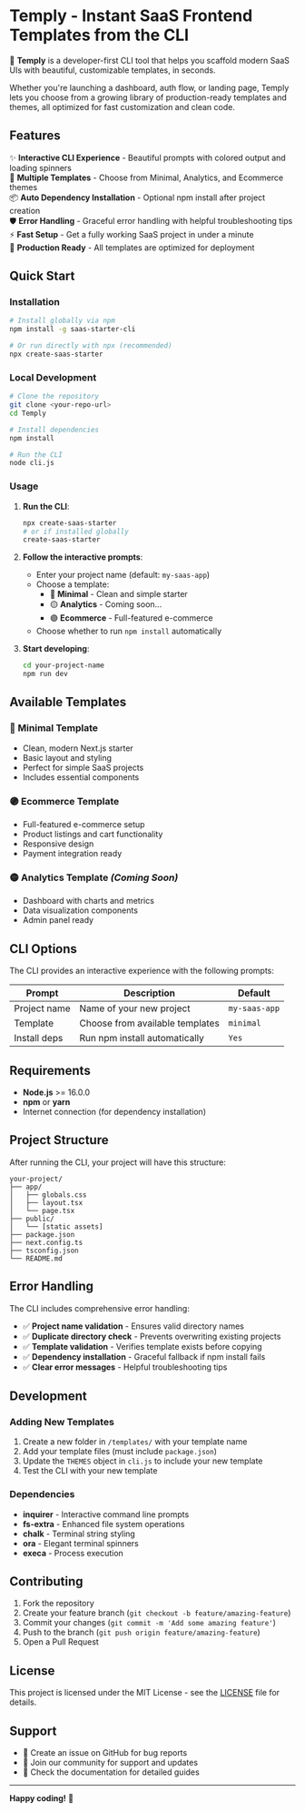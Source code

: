 # Temply - Instant SaaS Frontend Templates from the CLI

🚀 **Temply** is a developer-first CLI tool that helps you scaffold modern SaaS UIs with beautiful, customizable templates, in seconds.

Whether you're launching a dashboard, auth flow, or landing page, Temply lets you choose from a growing library of production-ready templates and themes, all optimized for fast customization and clean code.

## Features

✨ **Interactive CLI Experience** - Beautiful prompts with colored output and loading spinners  
🎨 **Multiple Templates** - Choose from Minimal, Analytics, and Ecommerce themes  
📦 **Auto Dependency Installation** - Optional npm install after project creation  
🛡️ **Error Handling** - Graceful error handling with helpful troubleshooting tips  
⚡ **Fast Setup** - Get a fully working SaaS project in under a minute  
🎯 **Production Ready** - All templates are optimized for deployment  

## Quick Start

### Installation

```bash
# Install globally via npm
npm install -g saas-starter-cli

# Or run directly with npx (recommended)
npx create-saas-starter
```

### Local Development

```bash
# Clone the repository
git clone <your-repo-url>
cd Temply

# Install dependencies
npm install

# Run the CLI
node cli.js
```

### Usage

1. **Run the CLI**:
   ```bash
   npx create-saas-starter
   # or if installed globally
   create-saas-starter
   ```

2. **Follow the interactive prompts**:
   - Enter your project name (default: `my-saas-app`)
   - Choose a template:
     - 🔷 **Minimal** - Clean and simple starter
     - 🟡 **Analytics** - Coming soon...
     - 🟣 **Ecommerce** - Full-featured e-commerce
   - Choose whether to run `npm install` automatically

3. **Start developing**:
   ```bash
   cd your-project-name
   npm run dev
   ```

## Available Templates

### 🔷 Minimal Template
- Clean, modern Next.js starter
- Basic layout and styling
- Perfect for simple SaaS projects
- Includes essential components

### 🟣 Ecommerce Template  
- Full-featured e-commerce setup
- Product listings and cart functionality
- Responsive design
- Payment integration ready

### 🟡 Analytics Template *(Coming Soon)*
- Dashboard with charts and metrics
- Data visualization components
- Admin panel ready

## CLI Options

The CLI provides an interactive experience with the following prompts:

| Prompt | Description | Default |
|--------|-------------|---------|
| Project name | Name of your new project | `my-saas-app` |
| Template | Choose from available templates | `minimal` |
| Install deps | Run npm install automatically | `Yes` |

## Requirements

- **Node.js** >= 16.0.0
- **npm** or **yarn**
- Internet connection (for dependency installation)

## Project Structure

After running the CLI, your project will have this structure:

```
your-project/
├── app/
│   ├── globals.css
│   ├── layout.tsx
│   └── page.tsx
├── public/
│   └── [static assets]
├── package.json
├── next.config.ts
├── tsconfig.json
└── README.md
```

## Error Handling

The CLI includes comprehensive error handling:

- ✅ **Project name validation** - Ensures valid directory names
- ✅ **Duplicate directory check** - Prevents overwriting existing projects  
- ✅ **Template validation** - Verifies template exists before copying
- ✅ **Dependency installation** - Graceful fallback if npm install fails
- ✅ **Clear error messages** - Helpful troubleshooting tips

## Development

### Adding New Templates

1. Create a new folder in `/templates/` with your template name
2. Add your template files (must include `package.json`)
3. Update the `THEMES` object in `cli.js` to include your new template
4. Test the CLI with your new template

### Dependencies

- **inquirer** - Interactive command line prompts
- **fs-extra** - Enhanced file system operations  
- **chalk** - Terminal string styling
- **ora** - Elegant terminal spinners
- **execa** - Process execution

## Contributing

1. Fork the repository
2. Create your feature branch (`git checkout -b feature/amazing-feature`)
3. Commit your changes (`git commit -m 'Add some amazing feature'`)
4. Push to the branch (`git push origin feature/amazing-feature`)
5. Open a Pull Request

## License

This project is licensed under the MIT License - see the [LICENSE](LICENSE) file for details.

## Support

- 📧 Create an issue on GitHub for bug reports
- 💬 Join our community for support and updates
- 📖 Check the documentation for detailed guides

---

**Happy coding!** 🚀
